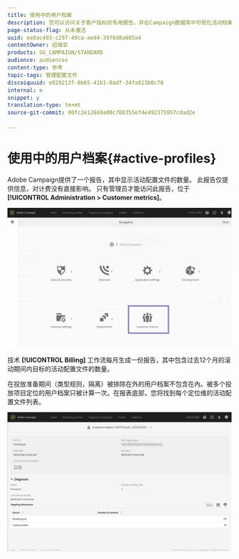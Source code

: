 ```yaml
---
title: 使用中的用户档案
description: 您可以访问关于客户指标的专用报告，并在Campaign数据库中可视化活动档案。
page-status-flag: 从未激活
uuid: ee8ac493-c297-49ca-aed4-3976d8a685a4
contentOwner: 绍维亚
products: SG_CAMPAIGN/STANDARD
audience: audiences
content-type: 参考
topic-tags: 管理配置文件
discoiquuid: e029213f-0b65-41b1-8adf-34fa813b0c70
internal: n
snippet: y
translation-type: tm+mt
source-git-commit: 00fc2e12669a00c788355ef4e492375957cdad2e

---
```



# 使用中的用户档案{#active-profiles}

Adobe Campaign提供了一个报告，其中显示活动配置文件的数量。 此报告仅提供信息，对计费没有直接影响。 只有管理员才能访问此报告，位于 **[!UICONTROL Administration > Customer metrics]**。

![](assets/audience_active_profiles1.png)

技术 **[!UICONTROL Billing]** 工作流每月生成一份报告，其中包含过去12个月的滚动期间内目标的活动配置文件的数量。

在投放准备期间（类型规则，隔离）被排除在外的用户档案不包含在內。被多个投放项目定位的用户档案只被计算一次。在报表底部，您将找到每个定位维的活动配置文件列表。

![](assets/audience_active_profiles2.png)

